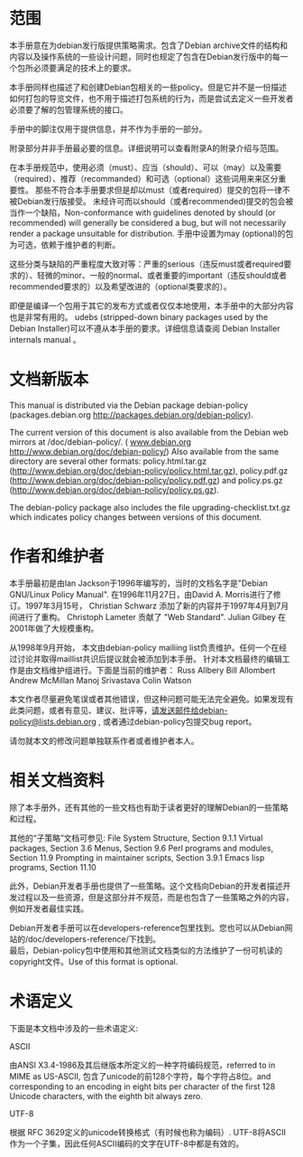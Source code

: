 
# 范围
本手册意在为debian发行版提供策略需求。包含了Debian archive文件的结构和内容以及操作系统的一些设计问题，同时也规定了包含在Debian发行版中的每一个包所必须要满足的技术上的要求。

本手册同样也描述了和创建Debian包相关的一些policy。但是它并不是一份描述如何打包的导览文件，也不用于描述打包系统的行为，而是尝试去定义一些开发者必须要了解的包管理系统的接口。

手册中的脚注仅用于提供信息，并不作为手册的一部分。

附录部分并非手册最必要的信息。详细说明可以查看附录A的附录介绍与范围。

在本手册规范中，使用必须（must）、应当（should）、可以（may）以及需要（required）、推荐（recommanded）和可选（optional）这些词用来来区分重要性。 那些不符合本手册要求但是却以must（或者required）提交的包将一律不被Debian发行版接受。 未经许可而以should（或者recommended)提交的包会被当作一个缺陷，Non-conformance with guidelines denoted by should (or recommended) will generally be considered a bug, but will not necessarily render a package unsuitable for distribution. 手册中设置为may (optional)的包为可选，依赖于维护者的判断。
 
这些分类与缺陷的严重程度大致对等：严重的serious（违反must或者required要求的）、轻微的minor、一般的normal、或者重要的important（违反should或者recommended要求的）以及希望改进的（optional类要求的）。 
 
即便是编译一个包用于其它的发布方式或者仅仅本地使用，本手册中的大部分内容也是非常有用的。
udebs (stripped-down binary packages used by the Debian Installer)可以不遵从本手册的要求。详细信息请查阅  Debian Installer internals manual 。

# 文档新版本
This manual is distributed via the Debian package debian-policy (packages.debian.org http://packages.debian.org/debian-policy). 

The current version of this document is also available from the Debian web mirrors at /doc/debian-policy/. ( www.debian.org http://www.debian.org/doc/debian-policy/) Also available from the same directory are several other formats: policy.html.tar.gz (http://www.debian.org/doc/debian-policy/policy.html.tar.gz), policy.pdf.gz (http://www.debian.org/doc/debian-policy/policy.pdf.gz) and policy.ps.gz (http://www.debian.org/doc/debian-policy/policy.ps.gz). 

The debian-policy package also includes the file upgrading-checklist.txt.gz which indicates policy changes between versions of this document. 

# 作者和维护者

本手册最初是由Ian Jackson于1996年编写的，当时的文档名字是"Debian GNU/Linux Policy Manual". 在1996年11月27日，由David A. Morris进行了修订。1997年3月15号， Christian Schwarz 添加了新的内容并于1997年4月到7月间进行了重构。 Christoph Lameter 贡献了 "Web Standard". Julian Gilbey 在2001年做了大规模重构。

从1998年9月开始， 本文由debian-policy mailiing list负责维护。任何一个在经过讨论并取得maillist共识后提议就会被添加到本手册。 针对本文档最终的编辑工作是由文档维护组进行。下面是当前的维护者：
Russ Allbery 
Bill Allombert 
Andrew McMillan 
Manoj Srivastava 
Colin Watson 

本文作者尽量避免笔误或者其他错误，但这种问题可能无法完全避免。如果发现有此类问题，或者有意见、建议、批评等，请发送邮件给debian-policy@lists.debian.org , 或者通过debian-policy包提交bug report。

请勿就本文的修改问题单独联系作者或者维护者本人。


# 相关文档资料
除了本手册外，还有其他的一些文档也有助于读者更好的理解Debian的一些策略和过程。

其他的“子策略”文档可参见: 
File System Structure, Section 9.1.1 
Virtual packages, Section 3.6 
Menus, Section 9.6 
Perl programs and modules, Section 11.9 
Prompting in maintainer scripts, Section 3.9.1 
Emacs lisp programs, Section 11.10 

此外，Debian开发者手册也提供了一些策略。这个文档向Debian的开发者描述开发过程以及一些资源，但是这部分并不规范，而是也包含了一些策略之外的内容，例如开发者最佳实践。

Debian开发者手册可以在developers-reference包里找到。您也可以从Debian网站的/doc/developers-reference/下找到。  
最后，Debian-policy包中使用和其他测试文档类似的方法维护了一份可机读的copyright文件。Use of this format is optional. 



# 术语定义
下面是本文档中涉及的一些术语定义: 

ASCII

由ANSI X3.4-1986及其后继版本所定义的一种字符编码规范，referred to in MIME as US-ASCII, 包含了unicode的前128个字符，每个字符占8位。and corresponding to an encoding in eight bits per character of the first 128 Unicode characters, with the eighth bit always zero. 

UTF-8

根据 RFC 3629定义的unicode转换格式（有时候也称为编码）. UTF-8将ASCII作为一个子集，因此任何ASCII编码的文字在UTF-8中都是有效的。 
